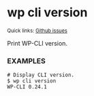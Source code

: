 # wp cli version

<small>Quick links: <a href="https://github.com/wp-cli/wp-cli/issues?q=is%3Aopen+label%3Acommand%3Acli-version+sort%3Aupdated-desc">Github issues</a></small>

Print WP-CLI version.

### EXAMPLES

    # Display CLI version.
    $ wp cli version
    WP-CLI 0.24.1



